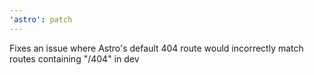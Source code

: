 ```yaml
---
'astro': patch
---
```


Fixes an issue where Astro's default 404 route would incorrectly match routes containing "/404" in dev